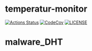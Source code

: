
# temperatur-monitor 

[![Actions Status][actions badge]][actions]
[![CodeCov][codecov badge]][codecov]
[![LICENSE][license badge]][license]


<!-- Links -->
[actions]: https://github.com/sifis-home/temperatur-monitor/actions
[codecov]: https://codecov.io/gh/sifis-home/temperatur-monitor
[license]: LICENSES/MIT.txt


<!-- Badges -->
[actions badge]: https://github.com/sifis-home/temperatur-monitor/workflows/temperatur-monitor/badge.svg
[codecov badge]: https://codecov.io/gh/sifis-home/temperatur-monitor/branch/master/graph/badge.svg
[license badge]: https://img.shields.io/badge/license-MIT-blue.svg
# malware_DHT

